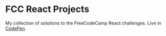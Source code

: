 # FCC React Projects

My collection of solutions to the FreeCodeCamp React challenges. Live in [CodePen](https://codepen.io/ruial).
